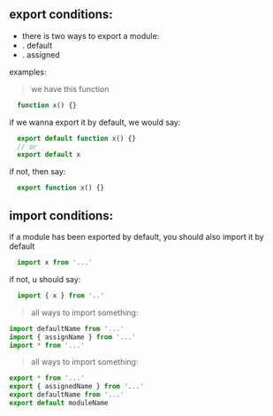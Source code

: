 ## export conditions:

- there is two ways to export a module:
- . default
- . assigned

examples:
> we have this function
```js
  function x() {}
```

if we wanna export it by default, we would say:
```js
  export default function x() {}
  // or
  export default x
```
if not, then say:
```js
  export function x() {}
```

## import conditions:

if a module has been exported by default, you should also import it by default
```js
  import x from '...'
```

if not, u should say:
```js
  import { x } from '..'
```

> all ways to import something:
```js
import defaultName from '...'
import { assignName } from '...'
import * from '...'
```
> all ways to import something:
```js
export * from '...'
export { assignedName } from '...'
export defaultName from '...'
export default moduleName
```
